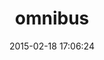 ---
layout: post
title:  "omnibus"
repo:   "opscode/omnibus"
date:   2015-02-18 17:06:24
gemurl: https://github.com/opscode/omnibus
---